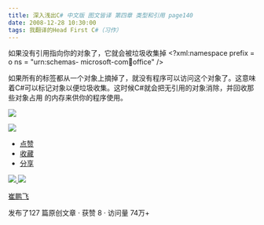 ```yaml
---
title: 深入浅出C# 中文版 图文皆译 第四章 类型和引用 page140
date: 2008-12-28 10:30:00
tags: 我翻译的Head First C#（习作）
---
```

如果没有引用指向你的对象了，它就会被垃圾收集掉  <?xml:namespace prefix = o ns = "urn:schemas-
microsoft-com:office:office" />

如果所有的标签都从一个对象上摘掉了，就没有程序可以访问这个对象了。这意味着C#可以标记对象以便垃圾收集。这时候C#就会把无引用的对象消除，并回收那些对象占用
的内存来供你的程序使用。

![](https://p-blog.csdn.net/images/p_blog_csdn_net/cuipengfei1/EntryImages/20081228/%E6%88%AA%E5%9B%BE00.jpg)

![](https://p-blog.csdn.net/images/p_blog_csdn_net/cuipengfei1/EntryImages/20081228/%E6%88%AA%E5%9B%BE01.jpg)

  * [ 点赞  ](javascript:;)
  * [ 收藏  ](javascript:;)
  * [ 分享 ](javascript:;)

[ ![](https://profile.csdnimg.cn/5/2/5/3_cuipengfei1)
![](https://g.csdnimg.cn/static/user-reg-year/1x/11.png)
](https://blog.csdn.net/cuipengfei1)

[ 崔鹏飞 ](https://blog.csdn.net/cuipengfei1)

发布了127 篇原创文章  ·  获赞 8  ·  访问量 74万+

